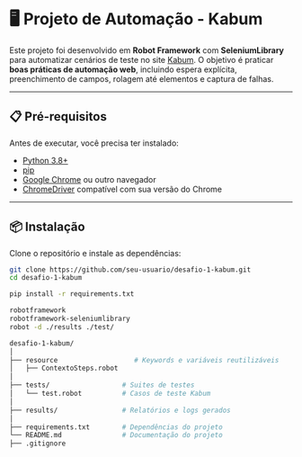 # 🖥️ Projeto de Automação - Kabum

Este projeto foi desenvolvido em **Robot Framework** com **SeleniumLibrary** para automatizar cenários de teste no site [Kabum](https://www.kabum.com.br).
O objetivo é praticar **boas práticas de automação web**, incluindo espera explícita, preenchimento de campos, rolagem até elementos e captura de falhas.

---

## 📋 Pré-requisitos

Antes de executar, você precisa ter instalado:

- [Python 3.8+](https://www.python.org/downloads/)
- [pip](https://pip.pypa.io/en/stable/installation/)
- [Google Chrome](https://www.google.com/chrome/) ou outro navegador
- [ChromeDriver](https://chromedriver.chromium.org/downloads) compatível com sua versão do Chrome

---

## 📦 Instalação

Clone o repositório e instale as dependências:

```bash
git clone https://github.com/seu-usuario/desafio-1-kabum.git
cd desafio-1-kabum

pip install -r requirements.txt

robotframework
robotframework-seleniumlibrary
robot -d ./results ./test/

desafio-1-kabum/
│
├── resource                   # Keywords e variáveis reutilizáveis
│   ├── ContextoSteps.robot
│
├── tests/                  # Suites de testes
│   └── test.robot          # Casos de teste Kabum
│
├── results/                # Relatórios e logs gerados
│
├── requirements.txt        # Dependências do projeto
└── README.md               # Documentação do projeto
├── .gitignore

